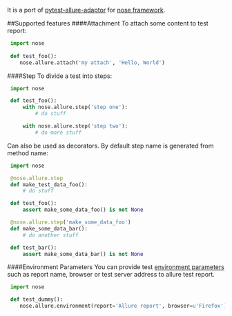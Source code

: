 It is a port of [pytest-allure-adaptor](https://github.com/allure-framework/allure-python) for [nose framework](https://github.com/nose-devs/nose).

##Supported features
####Attachment
To attach some content to test report:
``` python
 import nose
 
 def test_foo():
    nose.allure.attach('my attach', 'Hello, World')
```
####Step
To divide a test into steps:
``` python
 import nose

 def test_foo():
     with nose.allure.step('step one'):
         # do stuff

     with nose.allure.step('step two'):
         # do more stuff
```
Can also be used as decorators. By default step name is generated from method name:
``` python
 import nose

 @nose.allure.step
 def make_test_data_foo():
     # do stuff

 def test_foo():
     assert make_some_data_foo() is not None

 @nose.allure.step('make_some_data_foo')
 def make_some_data_bar():
     # do another stuff

 def test_bar():
     assert make_some_data_bar() is not None
```
####Environment Parameters
You can provide test [environment parameters](https://github.com/allure-framework/allure-core/wiki/Environment) such as report name, browser or test server address to allure test report.
``` python
 import nose

 def test_dummy():
    nose.allure.environment(report='Allure report', browser=u'Firefox')
```
